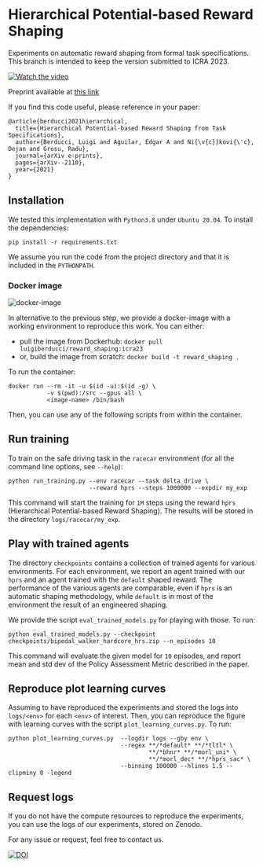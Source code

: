 # Hierarchical Potential-based Reward Shaping

Experiments on automatic reward shaping from formal task specifications.
This branch is intended to keep the version submitted to ICRA 2023.

[![Watch the video](docs/HPRS.png)](https://youtu.be/PWJxZEhlUj4)

Preprint available at [this link](https://arxiv.org/abs/2110.02792)

If you find this code useful, please reference in your paper:

```
@article{berducci2021hierarchical,
  title={Hierarchical Potential-based Reward Shaping from Task Specifications},
  author={Berducci, Luigi and Aguilar, Edgar A and Ni{\v{c}}kovi{\'c}, Dejan and Grosu, Radu},
  journal={arXiv e-prints},
  pages={arXiv--2110},
  year={2021}
}
```

## Installation 

We tested this implementation with `Python3.8` under `Ubuntu 20.04`.
To install the dependencies:

```pip install -r requirements.txt```

We assume you run the code from the project directory and that it is included in the `PYTHONPATH`.

### Docker image

![docker-image](docs/docker_image.png)

In alternative to the previous step, 
we provide a docker-image with a working environment to reproduce this work.
You can either:
- pull the image from Dockerhub: `docker pull luigiberducci/reward_shaping:icra23`
- or, build the image from scratch: `docker build -t reward_shaping .`

To run the container:

```
docker run --rm -it -u $(id -u):$(id -g) \
           -v $(pwd):/src --gpus all \
           <image-name> /bin/bash
```

Then, you can use any of the following scripts from within the container.

## Run training 

To train on the safe driving task in the `racecar` environment (for all the command line options, see `--help`):

```
python run_training.py --env racecar --task delta_drive \ 
                       --reward hprs --steps 1000000 --expdir my_exp
```

This command will start the training for `1M` steps 
using the reward `hprs` (Hierarchical Potential-based Reward Shaping).
The results will be stored in the directory `logs/racecar/my_exp`.


## Play with trained agents

The directory `checkpoints` contains a collection of trained agents for various environments.
For each environment, we report an agent trained with our `hprs` and an agent trained with the `default` shaped reward.
The performance of the various agents are comparable,
even if `hprs` is an automatic shaping methodology, 
while `default` is in most of the environment the result of an engineered shaping.

We provide the script `eval_trained_models.py` for playing with those.
To run:
```
python eval_trained_models.py --checkpoint checkpoints/bipedal_walker_hardcore_hrs.zip --n_episodes 10
```

This command will evaluate the given model for `10` episodes, 
and report mean and std dev of the Policy Assessment Metric described in the paper.

## Reproduce plot learning curves

Assuming to have reproduced the experiments and stored the logs into `logs/<env>` for each `<env>` of interest.
Then, you can reproduce the figure with learning curves with the script `plot_learning_curves.py`.
To run:

```
python plot_learning_curves.py  --logdir logs --gby env \ 
                                --regex **/*default* **/*tltl* \
                                        **/*bhnr* **/*morl_uni* \
                                        **/*morl_dec* **/*hprs_sac* \ 
                                --binning 100000 --hlines 1.5 --clipminy 0 -legend
```

## Request logs

If you do not have the compute resources to reproduce the experiments,
you can use the logs of our experiments, stored on Zenodo.

For any issue or request, feel free to contact us.

[![DOI](https://zenodo.org/badge/DOI/10.5281/zenodo.7075333.svg)](https://doi.org/10.5281/zenodo.7075333)

